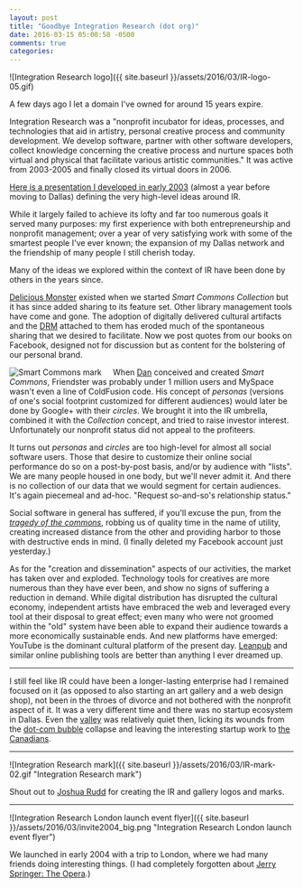 ```yaml
---
layout: post
title: "Goodbye Integration Research (dot org)"
date: 2016-03-15 05:00:58 -0500
comments: true
categories: 
---
```


![Integration Research logo]({{ site.baseurl }}/assets/2016/03/IR-logo-05.gif)

A few days ago I let a domain I've owned for around 15 years expire.

Integration Research was a "nonprofit incubator for ideas, processes, and technologies that aid in artistry, personal creative process and community development. We develop software, partner with other software developers, collect knowledge concerning the creative process and nurture spaces both virtual and physical that facilitate various artistic communities." It was active from 2003-2005 and finally closed its virtual doors in 2006.

[Here is a presentation I developed in early 2003](https://speakerdeck.com/dealingwith/integration-research-original-presentation-c-2003) (almost a year before moving to Dallas) defining the very high-level ideas around IR. 

While it largely failed to achieve its lofty and far too numerous goals it served many purposes: my first experience with both entrepreneurship and nonprofit management; over a year of very satisfying work with some of the smartest people I've ever known; the expansion of my Dallas network and the friendship of many people I still cherish today.

Many of the ideas we explored within the context of IR have been done by others in the years since. 

[Delicious Monster](https://delicious-monster.com/) existed when we started _Smart Commons Collection_ but it has since added sharing to its feature set. Other library management tools have come and gone. The adoption of digitally delivered cultural artifacts and the [DRM](https://en.wikipedia.org/wiki/Digital_rights_management) attached to them has eroded much of the spontaneous sharing that we desired to facilitate. Now we post quotes from our books on Facebook, designed not for discussion but as content for the bolstering of our personal brand.

<img src="{{ site.baseurl }}/assets/2016/03/scmark70.gif" title="Smart Commons mark" style="float:left;margin-right:20px"> When [Dan](https://twitter.com/theyblinked) conceived and created _Smart Commons_, Friendster was probably under 1 million users and MySpace wasn't even a line of ColdFusion code. His concept of _personas_ (versions of one's social footprint customized for different audiences) would later be done by Google+ with their _circles_. We brought it into the IR umbrella, combined it with the _Collection_ concept, and tried to raise investor interest. Unfortunately our nonprofit status did not appeal to the profiteers. 

It turns out _personas_ and _circles_ are too high-level for almost all social software users. Those that desire to customize their online social performance do so on a post-by-post basis, and/or by audience with "lists". We are many people housed in one body, but we'll never admit it. And there is no collection of our data that we would segment for certain audiences. It's again piecemeal and ad-hoc. "Request so-and-so's relationship status."

Social software in general has suffered, if you'll excuse the pun, from the _[tragedy of the commons](https://en.wikipedia.org/wiki/Tragedy_of_the_commons)_, robbing us of quality time in the name of utility, creating increased distance from the other and providing harbor to those with destructive ends in mind. (I finally deleted my Facebook account just yesterday.)

As for the "creation and dissemination" aspects of our activities, the market has taken over and exploded. Technology tools for creatives are more numerous than they have ever been, and show no signs of suffering a reduction in demand. While digital distribution has disrupted the cultural economy, independent artists have embraced the web and leveraged every tool at their disposal to great effect; even many who were not groomed within the "old" system have been able to expand their audience towards a more economically sustainable ends. And new platforms have emerged: YouTube is the dominant cultural platform of the present day. [Leanpub](https://leanpub.com/) and similar online publishing tools are better than anything I ever dreamed up.

---

I still feel like IR could have been a longer-lasting enterprise had I remained focused on it (as opposed to also starting an art gallery and a web design shop), not been in the throes of divorce and not bothered with the nonprofit aspect of it. It was a very different time and there was no startup ecosystem in Dallas. Even the [valley](https://en.wikipedia.org/wiki/Silicon_Valley) was relatively quiet then, licking its wounds from the [dot-com bubble](https://en.wikipedia.org/wiki/Dot-com_bubble) collapse and leaving the interesting startup work to [the Canadians](https://en.wikipedia.org/wiki/Ludicorp).

---

![Integration Research mark]({{ site.baseurl }}/assets/2016/03/IR-mark-02.gif "Integration Research mark")

Shout out to [Joshua Rudd](http://joshuarudd.com/) for creating the IR and gallery logos and marks.

---

![Integration Research London launch event flyer]({{ site.baseurl }}/assets/2016/03/invite2004_big.png "Integration Research London launch event flyer")

We launched in early 2004 with a trip to London, where we had many friends doing interesting things. (I had completely forgotten about [Jerry Springer: The Opera](https://en.wikipedia.org/wiki/Jerry_Springer:_The_Opera).)

